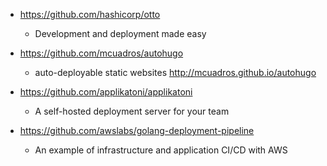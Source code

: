 - https://github.com/hashicorp/otto
  - Development and deployment made easy 
  
- https://github.com/mcuadros/autohugo
  - auto-deployable static websites http://mcuadros.github.io/autohugo

- https://github.com/applikatoni/applikatoni
  - A self-hosted deployment server for your team

- https://github.com/awslabs/golang-deployment-pipeline
  - An example of infrastructure and application CI/CD with AWS
